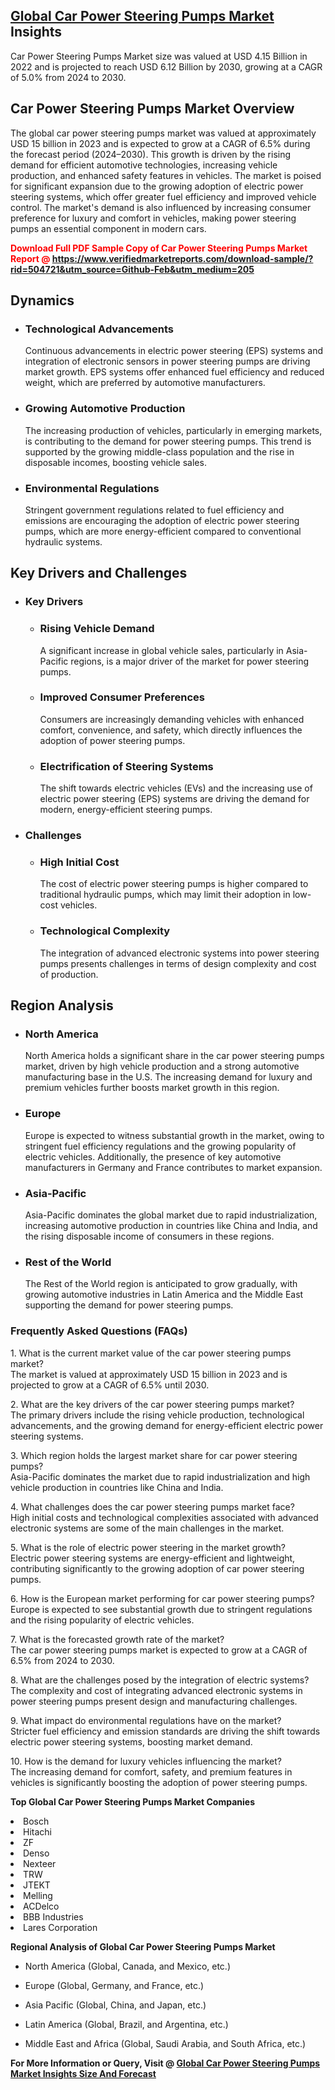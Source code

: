 <h2><a href="https://www.verifiedmarketreports.com/download-sample/?rid=504721&amp;utm_source=Github&amp;utm_medium=205" target="_blank">Global Car Power Steering Pumps Market</a> Insights</h2><p>Car Power Steering Pumps Market size was valued at USD 4.15 Billion in 2022 and is projected to reach USD 6.12 Billion by 2030, growing at a CAGR of 5.0% from 2024 to 2030.</p><p> <h2>Car Power Steering Pumps Market Overview</h2> <p>The global car power steering pumps market was valued at approximately USD 15 billion in 2023 and is expected to grow at a CAGR of 6.5% during the forecast period (2024–2030). This growth is driven by the rising demand for efficient automotive technologies, increasing vehicle production, and enhanced safety features in vehicles. The market is poised for significant expansion due to the growing adoption of electric power steering systems, which offer greater fuel efficiency and improved vehicle control. The market's demand is also influenced by increasing consumer preference for luxury and comfort in vehicles, making power steering pumps an essential component in modern cars.</p> <p><strong><p><span class=""><span style="color: #ff0000;"><strong>Download Full PDF Sample Copy of Car Power Steering Pumps Market Report</strong> @ </span><a href="https://www.verifiedmarketreports.com/download-sample/?rid=504721&amp;utm_source=Github-Feb&amp;utm_medium=205" target="_blank">https://www.verifiedmarketreports.com/download-sample/?rid=504721&amp;utm_source=Github-Feb&amp;utm_medium=205</a></span></p></strong></p> <h2>Dynamics</h2> <ul> <li><h3>Technological Advancements</h3> Continuous advancements in electric power steering (EPS) systems and integration of electronic sensors in power steering pumps are driving market growth. EPS systems offer enhanced fuel efficiency and reduced weight, which are preferred by automotive manufacturers.</li> <li><h3>Growing Automotive Production</h3> The increasing production of vehicles, particularly in emerging markets, is contributing to the demand for power steering pumps. This trend is supported by the growing middle-class population and the rise in disposable incomes, boosting vehicle sales.</li> <li><h3>Environmental Regulations</h3> Stringent government regulations related to fuel efficiency and emissions are encouraging the adoption of electric power steering pumps, which are more energy-efficient compared to conventional hydraulic systems.</li> </ul> <h2>Key Drivers and Challenges</h2> <ul> <li><h3>Key Drivers</h3> <ul> <li><h3>Rising Vehicle Demand</h3> A significant increase in global vehicle sales, particularly in Asia-Pacific regions, is a major driver of the market for power steering pumps.</li> <li><h3>Improved Consumer Preferences</h3> Consumers are increasingly demanding vehicles with enhanced comfort, convenience, and safety, which directly influences the adoption of power steering pumps.</li> <li><h3>Electrification of Steering Systems</h3> The shift towards electric vehicles (EVs) and the increasing use of electric power steering (EPS) systems are driving the demand for modern, energy-efficient steering pumps.</li> </ul> </li> <li><h3>Challenges</h3> <ul> <li><h3>High Initial Cost</h3> The cost of electric power steering pumps is higher compared to traditional hydraulic pumps, which may limit their adoption in low-cost vehicles.</li> <li><h3>Technological Complexity</h3> The integration of advanced electronic systems into power steering pumps presents challenges in terms of design complexity and cost of production.</li> </ul> </li> </ul> <h2>Region Analysis</h2> <ul> <li><h3>North America</h3> North America holds a significant share in the car power steering pumps market, driven by high vehicle production and a strong automotive manufacturing base in the U.S. The increasing demand for luxury and premium vehicles further boosts market growth in this region.</li> <li><h3>Europe</h3> Europe is expected to witness substantial growth in the market, owing to stringent fuel efficiency regulations and the growing popularity of electric vehicles. Additionally, the presence of key automotive manufacturers in Germany and France contributes to market expansion.</li> <li><h3>Asia-Pacific</h3> Asia-Pacific dominates the global market due to rapid industrialization, increasing automotive production in countries like China and India, and the rising disposable income of consumers in these regions.</li> <li><h3>Rest of the World</h3> The Rest of the World region is anticipated to grow gradually, with growing automotive industries in Latin America and the Middle East supporting the demand for power steering pumps.</li> </ul> <h3>Frequently Asked Questions (FAQs)</h3> <p>1. What is the current market value of the car power steering pumps market? <br> The market is valued at approximately USD 15 billion in 2023 and is projected to grow at a CAGR of 6.5% until 2030.</p> <p>2. What are the key drivers of the car power steering pumps market? <br> The primary drivers include the rising vehicle production, technological advancements, and the growing demand for energy-efficient electric power steering systems.</p> <p>3. Which region holds the largest market share for car power steering pumps? <br> Asia-Pacific dominates the market due to rapid industrialization and high vehicle production in countries like China and India.</p> <p>4. What challenges does the car power steering pumps market face? <br> High initial costs and technological complexities associated with advanced electronic systems are some of the main challenges in the market.</p> <p>5. What is the role of electric power steering in the market growth? <br> Electric power steering systems are energy-efficient and lightweight, contributing significantly to the growing adoption of car power steering pumps.</p> <p>6. How is the European market performing for car power steering pumps? <br> Europe is expected to see substantial growth due to stringent regulations and the rising popularity of electric vehicles.</p> <p>7. What is the forecasted growth rate of the market? <br> The car power steering pumps market is expected to grow at a CAGR of 6.5% from 2024 to 2030.</p> <p>8. What are the challenges posed by the integration of electric systems? <br> The complexity and cost of integrating advanced electronic systems in power steering pumps present design and manufacturing challenges.</p> <p>9. What impact do environmental regulations have on the market? <br> Stricter fuel efficiency and emission standards are driving the shift towards electric power steering systems, boosting market demand.</p> <p>10. How is the demand for luxury vehicles influencing the market? <br> The increasing demand for comfort, safety, and premium features in vehicles is significantly boosting the adoption of power steering pumps.</p> </p><p><strong>Top Global Car Power Steering Pumps Market Companies</strong></p><div data-test-id=""><p><li>Bosch</li><li> Hitachi</li><li> ZF</li><li> Denso</li><li> Nexteer</li><li> TRW</li><li> JTEKT</li><li> Melling</li><li> ACDelco</li><li> BBB Industries</li><li> Lares Corporation</li></p><div><strong>Regional Analysis of&nbsp;Global Car Power Steering Pumps Market</strong></div><ul><li dir="ltr"><p dir="ltr">North America&nbsp;(Global, Canada, and Mexico, etc.)</p></li><li dir="ltr"><p dir="ltr">Europe (Global, Germany, and France, etc.)</p></li><li dir="ltr"><p dir="ltr">Asia Pacific&nbsp;(Global, China, and Japan, etc.)</p></li><li dir="ltr"><p dir="ltr">Latin America&nbsp;(Global, Brazil, and Argentina, etc.)</p></li><li dir="ltr">Middle East and Africa&nbsp;(Global, Saudi Arabia, and South Africa, etc.)</li></ul><p><strong>For More Information or Query, Visit @&nbsp;</strong><strong><a href="https://www.verifiedmarketreports.com/product/car-power-steering-pumps-market-size-and-forecast/?utm_source=Github&amp;utm_medium=205" target="_blank">Global Car Power Steering Pumps Market Insights Size And Forecast</a></strong></p></div>
